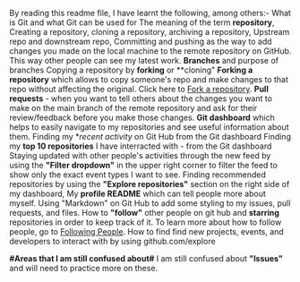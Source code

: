 By reading this readme file, I have learnt the following, among others:-
What is Git and what Git can be used for
The meaning of the term **repository**, 
Creating a repository, cloning a repository, archiving a repository,
Upstream repo and downstream repo,
Committing and pushing as the way to add changes you made on the local machine to the remote repository on GitHub. This way other people can see my latest work. 
**Branches** and purpose of branches
Copying a repository by **forking** or **cloning"
**Forking a repository** which allows to copy someone's repo and make changes to that repo without affecting the original. Click here 
to [Fork a repository](https://docs.github.com/en/pull-requests/collaborating-with-pull-requests/working-with-forks/fork-a-repo).
**Pull requests** - when you want to tell others about the changes you want to make on the main branch of the remote repository and ask for their review/feedback before you make those changes.
**Git dashboard** which helps to easily navigate to my repositories and see useful information about them.
Finding my **recent activity* on Git Hub from the Git dashboard
Finding my **top 10 repositories** I have interracted with - from the Git dashboard
Staying updated with other people's activities through the new feed by using the  **"Filter dropdown"** in the upper right corner to filter the feed to show only the exact event types I want to see.
Finding recommended repositories by using the **"Explore repositories"** section on the right side of my dashboard,
My **profile README** which can tell people more about myself.
Using "Markdown" on Git Hub to add some styling to my issues, pull requests, and files.
How to **"follow"** other people on git hub and **starring** repositories in order to keep track of it. To learn more about how to follow people, go to
[Following People](https://docs.github.com/en/get-started/exploring-projects-on-github/following-people).
How to find find new projects, events, and developers to interact with by using  github.com/explore

**#Areas that I am still confused about#**
I am still confused about **"Issues"** and will need to practice more on these.
